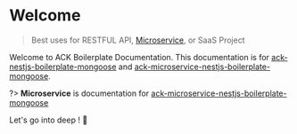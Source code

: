 # Welcome

> Best uses for RESTFUL API, [Microservice](https://microservices.io), or SaaS Project

Welcome to ACK Boilerplate Documentation. This documentation is for [ack-nestjs-boilerplate-mongoose][ack-repo] and [ack-microservice-nestjs-boilerplate-mongoose][ack-microservice-repo].

?> **Microservice** is documentation for [ack-microservice-nestjs-boilerplate-mongoose][ack-microservice-repo]

Let's go into deep ! 🚀

<button-jump-to name="Jump To Overview" link="/#/overview"></button-jump-to>

<!-- Repo LINKS -->

[ack-repo]: https://github.com/andrechristikan/ack-nestjs-boilerplate-mongoose
[ack-microservice-repo]: https://github.com/andrechristikan/ack-microservice-nestjs-mongoose